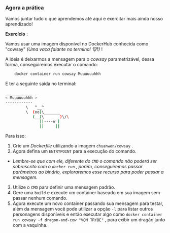 ### Agora a prática

Vamos juntar tudo o que aprendemos até aqui e exercitar mais ainda nosso aprendizado!

**Exercício** :

Vamos usar uma imagem disponível no DockerHub conhecida como "cowsay" _(Uma vaca falante no terminal 🐮!)_ !

A ideia é deixarmos a mensagem para o _cowsay_ parametrizável, dessa forma, conseguiremos executar o comando:

```bash
    docker container run cowsay Muuuuuuhhh
```

E ter a seguinte saída no terminal:

```bash
____________
< Muuuuuuhhh >
------------
         \   ^__^
         \  (oo)\_______
            (__)\       )\/\
               ||----w |
               ||     ||
```

Para isso:

1.  Crie um _Dockerfile_ utilizando a imagem `chuanwen/cowsay` .
2.  Agora defina um `ENTRYPOINT` para a execução do comando.

- _Lembre-se que com ele, diferente do `CMD` o comando não poderá ser sobrescrito com o `docker run` , porém, conseguiremos passar parâmetros ao binário, exploraremos esse recurso para poder passar a mensagem._

3.  Utilize o `CMD` para definir uma mensagem padrão.
4.  Gere uma `build` e execute um container baseado em sua imagem sem passar nenhum comando.
5.  Agora execute um novo container passando sua mensagem para testar, além da mensagem você pode utilizar a opção `-l` para listar outros personagens disponíveis e então executar algo como `docker container run cowsay -f dragon-and-cow "VQM TRYBE"` , para exibir um dragão junto com a vaquinha.
